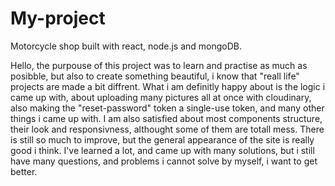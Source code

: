 # My-project
Motorcycle shop built with react, node.js and mongoDB.

Hello, the purpouse of this project was to learn and practise as much as posibble, but also to create something beautiful, i know that "reall life" projects are made a bit diffrent. What i am definitly happy about is the logic i came up with, about uploading many pictures all at once with cloudinary, also making the "reset-password" token a single-use token, and many other things i came up with. I am also satisfied about most components structure, their look and responsivness, althought some of them are totall mess. There is still so much to improve, but the general appearance of the site is really good i think. I've learned a lot, and came up with many solutions, but i still have many questions, and problems i cannot solve by myself, i want to get better.
